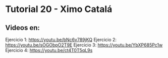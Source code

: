 ﻿# Tutorial 20 - Ximo Catalá



## Videos en:



Ejercicio 1: https://youtu.be/bNc6v789jKQ
Ejercicio 2: https://youtu.be/sOGObpO2T9E
Ejercicio 3: https://youtu.be/YbXP685Pc1w
Ejercicio 4: https://youtu.be/ct4T0T5qL9s